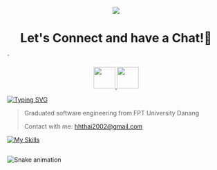 <p align="center">
  <img src="https://capsule-render.vercel.app/api?type=waving&color=gradient&text=Hello!&height=100&section=header"/>
</p>

<h1 align="center">
  Let's Connect and have a Chat!💬
</h1>
`
<p align="center">
<a href="http://linkedin.com/in/hieu-thai-huynh-63a942265">
  <img height="50" src="https://user-images.githubusercontent.com/46517096/166973395-19676cd8-f8ec-4abf-83ff-da8243505b82.png"/>
</a>
<a href="https://www.instagram.com/hh_thai/">
  <img height="50" src="https://user-images.githubusercontent.com/46517096/166974368-9798f39f-1f46-499c-b14e-81f0a3f83a06.png"/>
</a>
</p>

[![Typing SVG](https://readme-typing-svg.demolab.com?font=IBM+Plex+Mono&weight=500&size=30&duration=6000&pause=1000&color=F7F7F7&width=435&lines=About+Me%3A)](https://git.io/typing-svg)
> Graduated software engineering from FPT University Danang
> 
> Contact with me: hhthai2002@gmail.com

[![My Skills](https://skillicons.dev/icons?i=java,dotnet,html,css,js,spring,react,azure,figma&theme=dark)](https://skillicons.dev)
##
![Snake animation](https://github.com/eagrundy/eagrundy/blob/output/github-contribution-grid-snake.svg)
